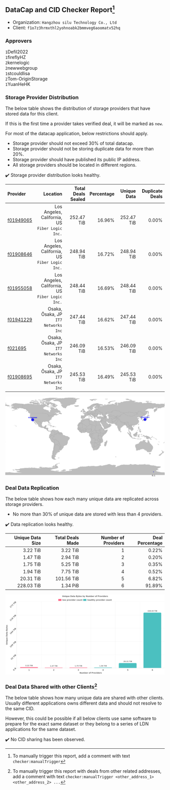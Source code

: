 ## DataCap and CID Checker Report[^1]
 - Organization: `Hangzhou silu Technology Co., Ltd`
 - Client: `f1o7z3hrmxthl2yohnoabk2bmmveg6aoomatv52hq`
### Approvers
`1`Defil2022<br/>`1`fireflyHZ<br/>`2`kernelogic<br/>`2`newwebgroup<br/>`1`stcouldlisa<br/>`2`Tom-OriginStorage<br/>`1`YuanHeHK

### Storage Provider Distribution
The below table shows the distribution of storage providers that have stored data for this client.

If this is the first time a provider takes verified deal, it will be marked as `new`.

For most of the datacap application, below restrictions should apply.
 - Storage provider should not exceed 30% of total datacap.
 - Storage provider should not be storing duplicate data for more than 20%.
 - Storage provider should have published its public IP address.
 - All storage providers should be located in different regions.

✔️ Storage provider distribution looks healthy.

| Provider                                              |                                           Location | Total Deals Sealed | Percentage | Unique Data | Duplicate Deals |
| :---------------------------------------------------- | -------------------------------------------------: | -----------------: | ---------: | ----------: | --------------: |
| [f01949065](https://filfox.info/en/address/f01949065) | Los Angeles, California, US<br/>`Fiber Logic Inc.` |         252.47 TiB |     16.96% |  252.47 TiB |           0.00% |
| [f01908646](https://filfox.info/en/address/f01908646) | Los Angeles, California, US<br/>`Fiber Logic Inc.` |         248.94 TiB |     16.72% |  248.94 TiB |           0.00% |
| [f01955058](https://filfox.info/en/address/f01955058) | Los Angeles, California, US<br/>`Fiber Logic Inc.` |         248.44 TiB |     16.69% |  248.44 TiB |           0.00% |
| [f01941229](https://filfox.info/en/address/f01941229) |            Osaka, Ōsaka, JP<br/>`IT7 Networks Inc` |         247.44 TiB |     16.62% |  247.44 TiB |           0.00% |
| [f021695](https://filfox.info/en/address/f021695)     |            Osaka, Ōsaka, JP<br/>`IT7 Networks Inc` |         246.09 TiB |     16.53% |  246.09 TiB |           0.00% |
| [f01908695](https://filfox.info/en/address/f01908695) |            Osaka, Ōsaka, JP<br/>`IT7 Networks Inc` |         245.53 TiB |     16.49% |  245.53 TiB |           0.00% |

<img src="https://raw.githubusercontent.com/data-preservation-programs/filplus-checker-assets/main/filecoin-project/filecoin-plus-large-datasets/issues/1313/1678376094253.png"/>

### Deal Data Replication
The below table shows how each many unique data are replicated across storage providers.

- No more than 30% of unique data are stored with less than 4 providers.

✔️ Data replication looks healthy.

| Unique Data Size | Total Deals Made | Number of Providers | Deal Percentage |
| ---------------: | ---------------: | ------------------: | --------------: |
|         3.22 TiB |         3.22 TiB |                   1 |           0.22% |
|         1.47 TiB |         2.94 TiB |                   2 |           0.20% |
|         1.75 TiB |         5.25 TiB |                   3 |           0.35% |
|         1.94 TiB |         7.75 TiB |                   4 |           0.52% |
|        20.31 TiB |       101.56 TiB |                   5 |           6.82% |
|       228.03 TiB |         1.34 PiB |                   6 |          91.89% |

<img src="https://raw.githubusercontent.com/data-preservation-programs/filplus-checker-assets/main/filecoin-project/filecoin-plus-large-datasets/issues/1313/1678376094867.png"/>

### Deal Data Shared with other Clients[^3]
The below table shows how many unique data are shared with other clients.
Usually different applications owns different data and should not resolve to the same CID.

However, this could be possible if all below clients use same software to prepare for the exact same dataset or they belong to a series of LDN applications for the same dataset.

✔️ No CID sharing has been observed.

[^1]: To manually trigger this report, add a comment with text `checker:manualTrigger`

[^2]: Deals from those addresses are combined into this report as they are specified with `checker:manualTrigger`

[^3]: To manually trigger this report with deals from other related addresses, add a comment with text `checker:manualTrigger <other_address_1> <other_address_2> ...`
